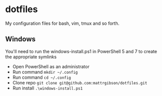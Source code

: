 # dotfiles
My configuration files for bash, vim, tmux and so forth.

## Windows
You'll need to run the windows-install.ps1 in PowerShell 5 and 7 to create the appropriate symlinks

* Open PowerShell as an administrator
* Run command `mkdir ~/.config`
* Run command `cd ~/.config`
* Clone repo `git clone git@github.com:mattrgibson/dotfiles.git`
* Run install `.\windows-install.ps1`
